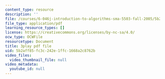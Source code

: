 ```yaml
---
content_type: resource
description: ''
file: /courses/6-046j-introduction-to-algorithms-sma-5503-fall-2005/5b2aff85fc3c242e1ffc1668a2c8762b_zjUDy6a5vx4.pdf
file_type: application/pdf
learning_resource_types: []
license: https://creativecommons.org/licenses/by-nc-sa/4.0/
ocw_type: OCWFile
resourcetype: Document
title: 3play pdf file
uid: 5b2aff85-fc3c-242e-1ffc-1668a2c8762b
video_files:
  video_thumbnail_file: null
video_metadata:
  youtube_id: null
---
```

